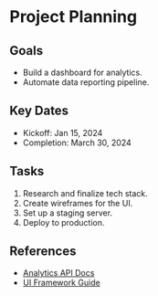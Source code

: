 # Project Planning

## Goals
- Build a dashboard for analytics.
- Automate data reporting pipeline.

## Key Dates
- Kickoff: Jan 15, 2024
- Completion: March 30, 2024

## Tasks
1. Research and finalize tech stack.
2. Create wireframes for the UI.
3. Set up a staging server.
4. Deploy to production.

## References
- [Analytics API Docs](https://api.analytics.com/docs)
- [UI Framework Guide](https://ui-framework.com/guide)
